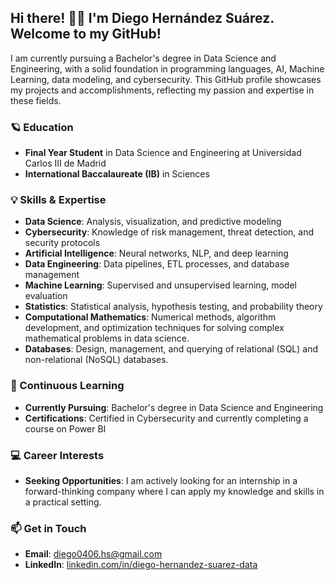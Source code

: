 ## Hi there! 👾👋 I'm Diego Hernández Suárez. Welcome to my GitHub!

I am currently pursuing a Bachelor's degree in Data Science and Engineering, with a solid foundation in programming languages, AI, Machine Learning, data modeling, and cybersecurity. This GitHub profile showcases my projects and accomplishments, reflecting my passion and expertise in these fields.

### 🪐 Education
- **Final Year Student** in Data Science and Engineering at Universidad Carlos III de Madrid
- **International Baccalaureate (IB)** in Sciences

### 💡 Skills & Expertise
- **Data Science**: Analysis, visualization, and predictive modeling
- **Cybersecurity**: Knowledge of risk management, threat detection, and security protocols
- **Artificial Intelligence**: Neural networks, NLP, and deep learning
- **Data Engineering**: Data pipelines, ETL processes, and database management
- **Machine Learning**: Supervised and unsupervised learning, model evaluation
- **Statistics**: Statistical analysis, hypothesis testing, and probability theory
- **Computational Mathematics**: Numerical methods, algorithm development, and optimization techniques for solving complex mathematical problems in data science.
- **Databases**: Design, management, and querying of relational (SQL) and non-relational (NoSQL) databases.



### 🌱 Continuous Learning
- **Currently Pursuing**: Bachelor's degree in Data Science and Engineering
- **Certifications**: Certified in Cybersecurity and currently completing a course on Power BI

### 💻 Career Interests
- **Seeking Opportunities**: I am actively looking for an internship in a forward-thinking company where I can apply my knowledge and skills in a practical setting.

### 📫 Get in Touch
- **Email**: [diego0406.hs@gmail.com](mailto:diego0406.hs@gmail.com)
- **LinkedIn**: [linkedin.com/in/diego-hernandez-suarez-data](https://linkedin.com/in/diego-hernandez-suarez-data)


